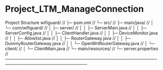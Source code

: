 # Project_LTM_ManageConnection
Project Structure
wifiguard/
// ├─ pom.xml
// └─ src/
//    ├─ main/java/
//    │  └─ com/wifiguard/
//    │     ├─ server/
//    │     │  ├─ ServerMain.java
//    │     │  ├─ ServerConfig.java
//    │     │  ├─ ClientHandler.java
//    │     │  ├─ DeviceMonitor.java
//    │     │  ├─ Allowlist.java
//    │     │  ├─ RouterGateway.java
//    │     │  ├─ DummyRouterGateway.java
//    │     │  └─ OpenWrtRouterGateway.java
//    │     └─ client/
//    │        └─ ClientMain.java
//    └─ main/resources/
//       └─ server.properties
// ─────────────────────────────────────────────────────────────────────────────
